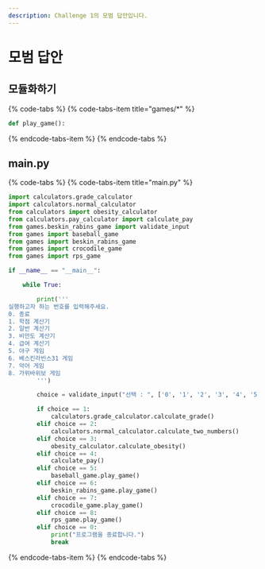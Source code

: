 ```yaml
---
description: Challenge 1의 모범 답안입니다.
---
```


# 모범 답안

## 모듈화하기

{% code-tabs %}
{% code-tabs-item title="games/\*" %}
```python
def play_game():
```
{% endcode-tabs-item %}
{% endcode-tabs %}

## main.py

{% code-tabs %}
{% code-tabs-item title="main.py" %}
```python
import calculators.grade_calculator
import calculators.normal_calculator
from calculators import obesity_calculator
from calculators.pay_calculator import calculate_pay
from games.beskin_rabins_game import validate_input
from games import baseball_game
from games import beskin_rabins_game
from games import crocodile_game
from games import rps_game

if __name__ == "__main__":

    while True:

        print('''
실행하고자 하는 번호를 입력해주세요.
0. 종료
1. 학점 계산기
2. 일반 계산기
3. 비만도 계산기
4. 급여 계산기
5. 야구 게임
6. 베스킨라빈스31 게임
7. 악어 게임
8. 가위바위보 게임
        ''')

        choice = validate_input("선택 : ", ['0', '1', '2', '3', '4', '5', '6', '7', '8'])

        if choice == 1:
            calculators.grade_calculator.calculate_grade()
        elif choice == 2:
            calculators.normal_calculator.calculate_two_numbers()
        elif choice == 3:
            obesity_calculator.calculate_obesity()
        elif choice == 4:
            calculate_pay()
        elif choice == 5:
            baseball_game.play_game()
        elif choice == 6:
            beskin_rabins_game.play_game()
        elif choice == 7:
            crocodile_game.play_game()
        elif choice == 8:
            rps_game.play_game()
        elif choice == 0:
            print("프로그램을 종료합니다.")
            break
```
{% endcode-tabs-item %}
{% endcode-tabs %}


